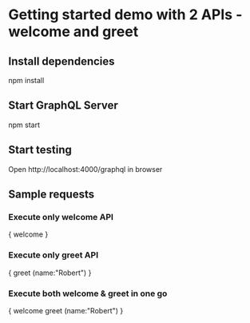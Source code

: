 # Getting started demo with 2 APIs - welcome and greet

## Install dependencies
npm install

## Start GraphQL Server
npm start

## Start testing  
Open http://localhost:4000/graphql in browser

## Sample requests

### Execute only welcome API
{
  welcome
}

### Execute only greet API
{
  greet (name:"Robert")
}

### Execute both welcome & greet in one go
{
  welcome
  greet (name:"Robert")
}

